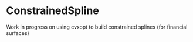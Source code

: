 # ConstrainedSpline
Work in progress on using cvxopt to build constrained splines (for financial surfaces)
